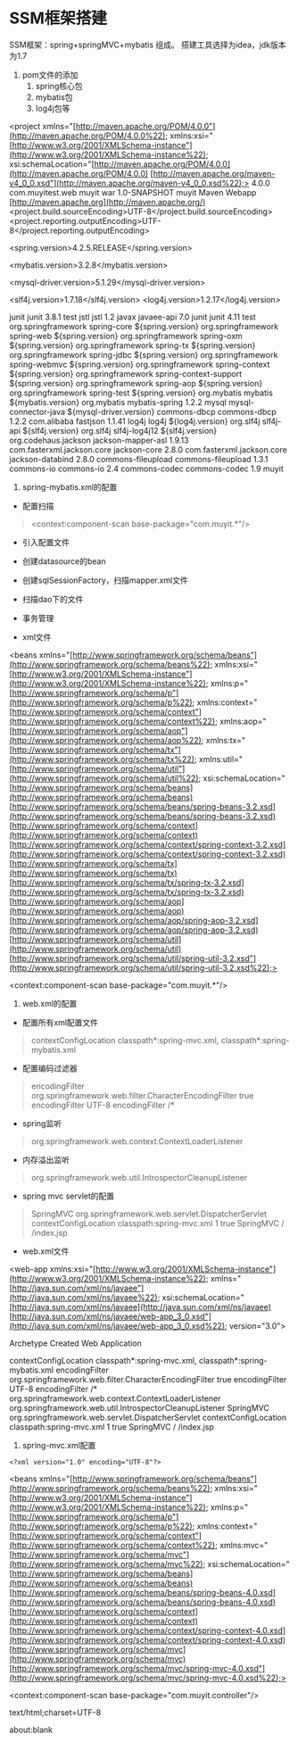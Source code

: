# SSM框架搭建
SSM框架：spring+springMVC+mybatis 组成。
搭建工具选择为idea，jdk版本为1.7

1. pom文件的添加
	1. spring核心包
	2. mybatis包
	3. log4j包等

<project xmlns="[http://maven.apache.org/POM/4.0.0"](http://maven.apache.org/POM/4.0.0%22); xmlns:xsi="[http://www.w3.org/2001/XMLSchema-instance"](http://www.w3.org/2001/XMLSchema-instance%22);
xsi:schemaLocation="[http://maven.apache.org/POM/4.0.0](http://maven.apache.org/POM/4.0.0) [http://maven.apache.org/maven-v4_0_0.xsd"](http://maven.apache.org/maven-v4_0_0.xsd%22);>
<modelVersion>4.0.0</modelVersion>
<groupId>com.muyitest.web</groupId>
<artifactId>muyit</artifactId>
<packaging>war</packaging>
<version>1.0-SNAPSHOT</version>
<name>muyit Maven Webapp</name>
<url> [http://maven.apache.org](http://maven.apache.org/) </url>
<properties>
<project.build.sourceEncoding>UTF-8</project.build.sourceEncoding>
<project.reporting.outputEncoding>UTF-8</project.reporting.outputEncoding>

<!-- spring版本号 -->
<spring.version>4.2.5.RELEASE</spring.version>

<!-- mybatis版本号 -->
<mybatis.version>3.2.8</mybatis.version>

<!-- mysql驱动版本号 -->
<mysql-driver.version>5.1.29</mysql-driver.version>

<!-- log4j日志包版本号 -->
<slf4j.version>1.7.18</slf4j.version>
<log4j.version>1.2.17</log4j.version>

</properties>
<dependencies>
<dependency>
<groupId>junit</groupId>
<artifactId>junit</artifactId>
<version>3.8.1</version>
<scope>test</scope>
</dependency>
<!-- 添加jstl依赖 -->
<dependency>
<groupId>jstl</groupId>
<artifactId>jstl</artifactId>
<version>1.2</version>
</dependency>

<dependency>
<groupId>javax</groupId>
<artifactId>javaee-api</artifactId>
<version>7.0</version>
</dependency>

<!-- 添加junit4依赖 -->
<dependency>
<groupId>junit</groupId>
<artifactId>junit</artifactId>
<version>4.11</version>
<!-- 指定范围，在测试时才会加载 -->
<scope>test</scope>
</dependency>

<!-- 添加spring核心依赖 -->
<dependency>
<groupId>org.springframework</groupId>
<artifactId>spring-core</artifactId>
<version>${spring.version}</version>
</dependency>
<dependency>
<groupId>org.springframework</groupId>
<artifactId>spring-web</artifactId>
<version>${spring.version}</version>
</dependency>
<dependency>
<groupId>org.springframework</groupId>
<artifactId>spring-oxm</artifactId>
<version>${spring.version}</version>
</dependency>
<dependency>
<groupId>org.springframework</groupId>
<artifactId>spring-tx</artifactId>
<version>${spring.version}</version>
</dependency>
<dependency>
<groupId>org.springframework</groupId>
<artifactId>spring-jdbc</artifactId>
<version>${spring.version}</version>
</dependency>
<dependency>
<groupId>org.springframework</groupId>
<artifactId>spring-webmvc</artifactId>
<version>${spring.version}</version>
</dependency>
<dependency>
<groupId>org.springframework</groupId>
<artifactId>spring-context</artifactId>
<version>${spring.version}</version>
</dependency>
<dependency>
<groupId>org.springframework</groupId>
<artifactId>spring-context-support</artifactId>
<version>${spring.version}</version>
</dependency>
<dependency>
<groupId>org.springframework</groupId>
<artifactId>spring-aop</artifactId>
<version>${spring.version}</version>
</dependency>

<dependency>
<groupId>org.springframework</groupId>
<artifactId>spring-test</artifactId>
<version>${spring.version}</version>
</dependency>

<!-- 添加mybatis依赖 -->
<dependency>
<groupId>org.mybatis</groupId>
<artifactId>mybatis</artifactId>
<version>${mybatis.version}</version>
</dependency>

<!-- 添加mybatis/spring整合包依赖 -->
<dependency>
<groupId>org.mybatis</groupId>
<artifactId>mybatis-spring</artifactId>
<version>1.2.2</version>
</dependency>

<!-- 添加mysql驱动依赖 -->
<dependency>
<groupId>mysql</groupId>
<artifactId>mysql-connector-java</artifactId>
<version>${mysql-driver.version}</version>
</dependency>
<!-- 添加数据库连接池依赖 -->
<dependency>
<groupId>commons-dbcp</groupId>
<artifactId>commons-dbcp</artifactId>
<version>1.2.2</version>
</dependency>

<!-- 添加fastjson -->
<dependency>
<groupId>com.alibaba</groupId>
<artifactId>fastjson</artifactId>
<version>1.1.41</version>
</dependency>

<!-- 添加日志相关jar包 -->
<dependency>
<groupId>log4j</groupId>
<artifactId>log4j</artifactId>
<version>${log4j.version}</version>
</dependency>
<dependency>
<groupId>org.slf4j</groupId>
<artifactId>slf4j-api</artifactId>
<version>${slf4j.version}</version>
</dependency>
<dependency>
<groupId>org.slf4j</groupId>
<artifactId>slf4j-log4j12</artifactId>
<version>${slf4j.version}</version>
</dependency>

<!-- log end -->
<!-- 映入JSON -->
<dependency>
<groupId>org.codehaus.jackson</groupId>
<artifactId>jackson-mapper-asl</artifactId>
<version>1.9.13</version>
</dependency>
<!-- [https://mvnrepository.com/artifact/com.fasterxml.jackson.core/jackson-core](https://mvnrepository.com/artifact/com.fasterxml.jackson.core/jackson-core) -->
<dependency>
<groupId>com.fasterxml.jackson.core</groupId>
<artifactId>jackson-core</artifactId>
<version>2.8.0</version>
</dependency>
<!-- [https://mvnrepository.com/artifact/com.fasterxml.jackson.core/jackson-databind](https://mvnrepository.com/artifact/com.fasterxml.jackson.core/jackson-databind) -->
<dependency>
<groupId>com.fasterxml.jackson.core</groupId>
<artifactId>jackson-databind</artifactId>
<version>2.8.0</version>
</dependency>

<dependency>
<groupId>commons-fileupload</groupId>
<artifactId>commons-fileupload</artifactId>
<version>1.3.1</version>
</dependency>

<dependency>
<groupId>commons-io</groupId>
<artifactId>commons-io</artifactId>
<version>2.4</version>
</dependency>

<dependency>
<groupId>commons-codec</groupId>
<artifactId>commons-codec</artifactId>
<version>1.9</version>
</dependency>
</dependencies>
<build>
<finalName>muyit</finalName>
</build>
</project>

1. spring-mybatis.xml的配置

* 配置扫描

> <!--自动扫描-->  
> <context:component-scan base-package="com.muyit.*"/>  
* 引入配置文件

> <bean id="propertyConfigurer" class="org.springframework.beans.factory.config.PropertyPlaceholderConfigurer">  

> <property name="location" value="classpath:/prop/jdbc.properties"/>  

> </bean>  

* 创建datasource的bean

> <bean id="datasource" class="org.apache.commons.dbcp.BasicDataSource" destroy-method="close">  

> <property name="driverClassName" value="${driverClasss}" />  

> <property name="url" value="${jdbcUrl}" />  

> <property name="username" value="${username}" />  

> <property name="password" value="${password}" />  

> <property name="initialSize" value="${initialSize}" />  

> <property name="maxActive" value="${maxActive}" />  

> <property name="maxWait" value="${maxWait}" />  

> <property name="maxIdle" value="${maxIdle}" />  

> <property name="minIdle" value="${minIdle}" />  

> </bean>  

* 创建sqlSessionFactory，扫描mapper.xml文件

> <bean id="sqlSessionFactory" class="org.mybatis.spring.SqlSessionFactoryBean" >  

> <property name="dataSource" ref="datasource" />  

> <!--自动扫描mapper文件-->  

> <property name="mapperLocations" value="classpath:/mapper/*.xml" />  

> </bean>  

* 扫描dao下的文件

> <!--DAO接口所在包名，Spring会自动查找其下的类-->  

> <bean class="org.mybatis.spring.mapper.MapperScannerConfigurer">  

> <property name="basePackage" value="com.muyit.dao" />  

> <property name="sqlSessionFactoryBeanName" value="sqlSessionFactory" />  

> </bean>  

* 事务管理

> <!--事务管理-->  

> <bean id="transactionManager" class="org.springframework.jdbc.datasource.DataSourceTransactionManager">  

> <property name="dataSource" ref="datasource" />  

> </bean>  

* xml文件
<?xml version="1.0" encoding="utf-8" ?>
<beans xmlns="[http://www.springframework.org/schema/beans"](http://www.springframework.org/schema/beans%22);
xmlns:xsi="[http://www.w3.org/2001/XMLSchema-instance"](http://www.w3.org/2001/XMLSchema-instance%22); xmlns:p="[http://www.springframework.org/schema/p"](http://www.springframework.org/schema/p%22);
xmlns:context="[http://www.springframework.org/schema/context"](http://www.springframework.org/schema/context%22);
xmlns:aop="[http://www.springframework.org/schema/aop"](http://www.springframework.org/schema/aop%22); xmlns:tx="[http://www.springframework.org/schema/tx"](http://www.springframework.org/schema/tx%22);
xmlns:util="[http://www.springframework.org/schema/util"](http://www.springframework.org/schema/util%22);
xsi:schemaLocation="[http://www.springframework.org/schema/beans](http://www.springframework.org/schema/beans)
[http://www.springframework.org/schema/beans/spring-beans-3.2.xsd](http://www.springframework.org/schema/beans/spring-beans-3.2.xsd)
[http://www.springframework.org/schema/context](http://www.springframework.org/schema/context)
[http://www.springframework.org/schema/context/spring-context-3.2.xsd](http://www.springframework.org/schema/context/spring-context-3.2.xsd)
[http://www.springframework.org/schema/tx](http://www.springframework.org/schema/tx)
[http://www.springframework.org/schema/tx/spring-tx-3.2.xsd](http://www.springframework.org/schema/tx/spring-tx-3.2.xsd)
[http://www.springframework.org/schema/aop](http://www.springframework.org/schema/aop)
[http://www.springframework.org/schema/aop/spring-aop-3.2.xsd](http://www.springframework.org/schema/aop/spring-aop-3.2.xsd)
[http://www.springframework.org/schema/util](http://www.springframework.org/schema/util)
[http://www.springframework.org/schema/util/spring-util-3.2.xsd"](http://www.springframework.org/schema/util/spring-util-3.2.xsd%22);>

<!--自动扫描-->
<context:component-scan base-package="com.muyit.*"/>

<!--引入配置文件-->
<bean id="propertyConfigurer" class="org.springframework.beans.factory.config.PropertyPlaceholderConfigurer">
<property name="location" value="classpath:/prop/jdbc.properties"/>
</bean>

<bean id="datasource" class="org.apache.commons.dbcp.BasicDataSource" destroy-method="close">
<property name="driverClassName" value="${driverClasss}" />
<property name="url" value="${jdbcUrl}" />
<property name="username" value="${username}" />
<property name="password" value="${password}" />
<property name="initialSize" value="${initialSize}" />
<property name="maxActive" value="${maxActive}" />
<property name="maxWait" value="${maxWait}" />
<property name="maxIdle" value="${maxIdle}" />
<property name="minIdle" value="${minIdle}" />
</bean>

<!--spring和MyBatis完美整合，不需要mybatis的配置映射文件-->
<bean id="sqlSessionFactory" class="org.mybatis.spring.SqlSessionFactoryBean" >
<property name="dataSource" ref="datasource" />
<!--自动扫描mapper文件-->
<property name="mapperLocations" value="classpath:/mapper/*.xml" />
</bean>

<!--DAO接口所在包名，Spring会自动查找其下的类-->
<bean class="org.mybatis.spring.mapper.MapperScannerConfigurer">
<property name="basePackage" value="com.muyit.dao" />
<property name="sqlSessionFactoryBeanName" value="sqlSessionFactory" />
</bean>

<!--事务管理-->
<bean id="transactionManager" class="org.springframework.jdbc.datasource.DataSourceTransactionManager">
<property name="dataSource" ref="datasource" />
</bean>

</beans>

1. web.xml的配置

* 配置所有xml配置文件

> <!--添加配置文件的读取-->  
> <context-param>  
> <param-name>contextConfigLocation</param-name>  
> <param-value>  
> <!--classpath*:application.xml,-->  
> classpath*:spring-mvc.xml,  
> classpath*:spring-mybatis.xml  
> </param-value>  
> </context-param>  
* 配置编码过滤器

> <!--编码过滤器-->  
> <filter>  
> <filter-name>encodingFilter</filter-name>  
> <filter-class>org.springframework.web.filter.CharacterEncodingFilter</filter-class>  
> <async-supported>true</async-supported>  
> <init-param>  
> <param-name>encodingFilter</param-name>  
> <param-value>UTF-8</param-value>  
> </init-param>  
> </filter>  
> <filter-mapping>  
> <filter-name>encodingFilter</filter-name>  
> <url-pattern>/*</url-pattern>  
> </filter-mapping>  
* spring监听

> <!--spring的监听-->  
> <listener>  
> <listener-class>org.springframework.web.context.ContextLoaderListener</listener-class>  
> </listener>  
* 内存溢出监听

> <!--spring防止内存溢出监听器-->  
> <listener>  
> <listener-class>org.springframework.web.util.IntrospectorCleanupListener</listener-class>  
> </listener>  
* spring mvc servlet的配置

> <servlet>  
> <servlet-name>SpringMVC</servlet-name>  
> <servlet-class>org.springframework.web.servlet.DispatcherServlet</servlet-class>  
> <init-param>  
> <param-name>contextConfigLocation</param-name>  
> <param-value>classpath:spring-mvc.xml</param-value>  
> </init-param>  
> <load-on-startup>1</load-on-startup>  
> <async-supported>true</async-supported>  
> </servlet>  
> <servlet-mapping>  
> <servlet-name>SpringMVC</servlet-name>  
> <!--此处可以可以配置成*.do，对应struts的后缀习惯-->  
> <url-pattern>/</url-pattern>  
> </servlet-mapping>  
> <welcome-file-list>  
> <welcome-file>/index.jsp</welcome-file>  
> </welcome-file-list>  

* web.xml文件

<?xml version="1.0" encoding="UTF-8"?>
<web-app xmlns:xsi="[http://www.w3.org/2001/XMLSchema-instance"](http://www.w3.org/2001/XMLSchema-instance%22);
xmlns="[http://java.sun.com/xml/ns/javaee"](http://java.sun.com/xml/ns/javaee%22);
xsi:schemaLocation="[http://java.sun.com/xml/ns/javaee](http://java.sun.com/xml/ns/javaee) [http://java.sun.com/xml/ns/javaee/web-app_3_0.xsd"](http://java.sun.com/xml/ns/javaee/web-app_3_0.xsd%22);
version="3.0">

<display-name>Archetype Created Web Application</display-name>
<!--添加配置文件的读取-->
<context-param>
<param-name>contextConfigLocation</param-name>
<param-value>
<!--classpath*:application.xml,-->
classpath*:spring-mvc.xml,
classpath*:spring-mybatis.xml
</param-value>
</context-param>

<!--编码过滤器-->
<filter>
<filter-name>encodingFilter</filter-name>
<filter-class>org.springframework.web.filter.CharacterEncodingFilter</filter-class>
<async-supported>true</async-supported>
<init-param>
<param-name>encodingFilter</param-name>
<param-value>UTF-8</param-value>
</init-param>
</filter>
<filter-mapping>
<filter-name>encodingFilter</filter-name>
<url-pattern>/*</url-pattern>
</filter-mapping>
<!--spring的监听-->
<listener>
<listener-class>org.springframework.web.context.ContextLoaderListener</listener-class>
</listener>
<!--spring防止内存溢出监听器-->
<listener>
<listener-class>org.springframework.web.util.IntrospectorCleanupListener</listener-class>
</listener>
<!--spring mvc servlet-->
<servlet>
<servlet-name>SpringMVC</servlet-name>
<servlet-class>org.springframework.web.servlet.DispatcherServlet</servlet-class>
<init-param>
<param-name>contextConfigLocation</param-name>
<param-value>classpath:spring-mvc.xml</param-value>
</init-param>
<load-on-startup>1</load-on-startup>
<async-supported>true</async-supported>
</servlet>
<servlet-mapping>
<servlet-name>SpringMVC</servlet-name>
<!--此处可以可以配置成*.do，对应struts的后缀习惯-->
<url-pattern>/</url-pattern>
</servlet-mapping>
<welcome-file-list>
<welcome-file>/index.jsp</welcome-file>
</welcome-file-list>

</web-app>

1. spring-mvc.xml配置

```
<?xml version="1.0" encoding="UTF-8"?>
```

<beans xmlns="[http://www.springframework.org/schema/beans"](http://www.springframework.org/schema/beans%22);
xmlns:xsi="[http://www.w3.org/2001/XMLSchema-instance"](http://www.w3.org/2001/XMLSchema-instance%22); xmlns:p="[http://www.springframework.org/schema/p"](http://www.springframework.org/schema/p%22);
xmlns:context="[http://www.springframework.org/schema/context"](http://www.springframework.org/schema/context%22);
xmlns:mvc="[http://www.springframework.org/schema/mvc"](http://www.springframework.org/schema/mvc%22);
xsi:schemaLocation="[http://www.springframework.org/schema/beans](http://www.springframework.org/schema/beans)
[http://www.springframework.org/schema/beans/spring-beans-4.0.xsd](http://www.springframework.org/schema/beans/spring-beans-4.0.xsd)
[http://www.springframework.org/schema/context](http://www.springframework.org/schema/context)
[http://www.springframework.org/schema/context/spring-context-4.0.xsd](http://www.springframework.org/schema/context/spring-context-4.0.xsd)
[http://www.springframework.org/schema/mvc](http://www.springframework.org/schema/mvc)
[http://www.springframework.org/schema/mvc/spring-mvc-4.0.xsd"](http://www.springframework.org/schema/mvc/spring-mvc-4.0.xsd%22);>
<!-- 自动扫描 controller -->
<context:component-scan base-package="com.muyit.controller"/>

<!--避免IE执行AJAX时，返回JSON出现下载文件 -->
<bean id="mappingJacksonHttpMessageConverter"
class="org.springframework.http.converter.json.MappingJackson2HttpMessageConverter">
<property name="supportedMediaTypes">
<list>
<value>text/html;charset=UTF-8</value>
</list>
</property>
</bean>

<!-- 启动springMVC的注解功能，完成请求和注解POJO的映射 -->
<bean class="org.springframework.web.servlet.mvc.annotation.AnnotationMethodHandlerAdapter">
<property name="messageConverters">
<list>
<ref bean="mappingJacksonHttpMessageConverter"></ref>
</list>
</property>
</bean>

<!-- 定义跳转的文件的前后缀 ，视图模式配置 -->
<bean class="org.springframework.web.servlet.view.InternalResourceViewResolver">
<property name="prefix" value="/WEB-INF/jsp/" />
<property name="suffix" value=".jsp"/>
</bean>

<!-- 文件上传配置 -->
<bean id="multipartResolver" class="org.springframework.web.multipart.commons.CommonsMultipartResolver">
<!-- 默认编码 -->
<property name="defaultEncoding" value="UTF-8"/>
<!-- 上传文件大小限制为31M，31*1024*1024 -->
<property name="maxUploadSize" value="32505856"/>
<!-- 内存中的最大值 -->
<property name="maxInMemorySize" value="4096"/>
</bean>

</beans>

about:blank